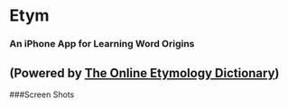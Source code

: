 # Etym 

### An iPhone App for Learning Word Origins
(Powered by [The Online Etymology Dictionary](http://www.etymonline.com))
--------------------------------------------------------------------------

###Screen Shots



